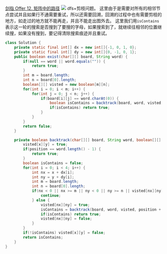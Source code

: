 [剑指 Offer 12. 矩阵中的路径](https://leetcode-cn.com/problems/ju-zhen-zhong-de-lu-jing-lcof/)
![](https://img2022.cnblogs.com/blog/2272548/202201/2272548-20220129224702034-1303747605.png)
dfs+剪枝问题。
这里由于是需要对所有的相邻节点尝试并且如果行不通需要重试，所以还需要回溯，回溯的过程中也有需要剪枝的地方，如走过的地方就不能再走，并且不能走出图外去。
这里我们用`isContains`表示这一轮的搜索是否搜到了要搜的字母，如果搜索到了，就继续往相邻的位置继续搜，如果没有搜到，要记得清除搜索痕迹并且重试。
```java
class Solution {
    private static final int[] dx = new int[]{-1, 0, 1, 0};
    private static final int[] dy = new int[]{0, -1, 0, 1};
    public boolean exist(char[][] board, String word) {
        if(null == word || word.equals("")) {
            return true;
        }
        int m = board.length;
        int n = board[0].length;
        boolean[][] visted = new boolean[m][n];
        for(int i = 0; i < m; i++) {
            for(int j = 0; j < n; j++) {
                if(board[i][j] == word.charAt(0)) {
                    boolean isContains = backtrack(board, word, visted, 0, i, j);
                    if(isContains) return true;
                }
            }
        }
        return false;
    }

    private boolean backtrack(char[][] board, String word, boolean[][] visted, int position, int x, int y) {
        visted[x][y] = true;
        if(position == word.length() - 1) {
            return true;
        }
        boolean isContains = false;
        for(int i = 0; i < 4; i++) {
            int nx = x + dx[i];
            int ny = y + dy[i];
            int m = board.length;
            int n = board[0].length;
            if(nx < 0 || nx >= m || ny < 0 || ny >= n || visted[nx][ny] || board[nx][ny] != word.charAt(position + 1)) {
                continue;
            } else {
                visted[nx][ny] = true;
                isContains = backtrack(board, word, visted, position + 1, nx, ny);
                if(isContains) return true;
                visted[nx][ny] = false;
            }
        }
        if(!isContains) visted[x][y] = false;
        return isContains;
    }
}
```